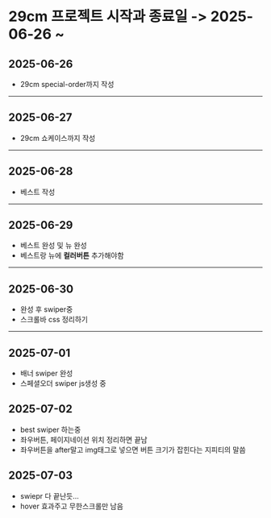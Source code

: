 # 29cm 프로젝트 시작과 종료일 -> 2025-06-26 ~ 
## 2025-06-26
* 29cm special-order까지 작성
----
## 2025-06-27
* 29cm 쇼케이스까지 작성
----
## 2025-06-28
* 베스트 작성
----
## 2025-06-29
* 베스트 완성 및 뉴 완성
* 베스트랑 뉴에 **컬러버튼** 추가해야함
----
## 2025-06-30
* 완성 후 swiper중
* 스크롤바 css 정리하기
----
## 2025-07-01
* 배너 swiper 완성
* 스페셜오더 swiper js생성 중

## 2025-07-02
* best swiper 하는중
* 좌우버튼, 페이지네이션 위치 정리하면 끝남
* 좌우버튼을 after말고 img태그로 넣으면 버튼 크기가 잡힌다는 지피티의 말씀

## 2025-07-03
* swiepr 다 끝난듯...
* hover 효과주고 무한스크롤만 남음